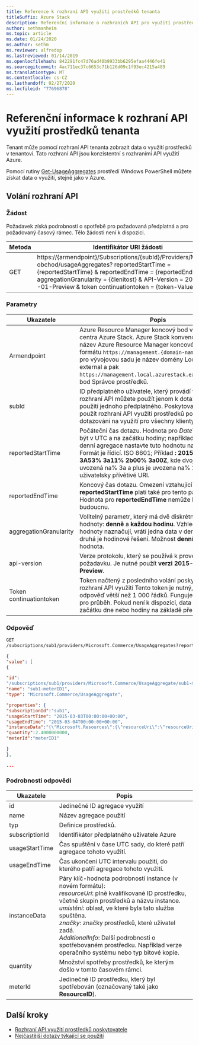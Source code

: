 ```yaml
---
title: Reference k rozhraní API využití prostředků tenanta
titleSuffix: Azure Stack
description: Referenční informace o rozhraních API pro využití prostředků, které načítají informace o využití centra Azure Stack.
author: sethmanheim
ms.topic: article
ms.date: 01/24/2020
ms.author: sethm
ms.reviewer: alfredop
ms.lastreviewed: 01/14/2019
ms.openlocfilehash: 842291fc47d76ad40b9933bb6295efaa4446fe41
ms.sourcegitcommit: 4ac711ec37c6653c71b126d09c1f93ec4215a489
ms.translationtype: MT
ms.contentlocale: cs-CZ
ms.lasthandoff: 02/27/2020
ms.locfileid: "77696878"
---
```

# <a name="tenant-resource-usage-api-reference"></a>Referenční informace k rozhraní API využití prostředků tenanta

Tenant může pomocí rozhraní API tenanta zobrazit data o využití prostředků v tenantovi. Tato rozhraní API jsou konzistentní s rozhraními API využití Azure.

Pomocí rutiny [Get-UsageAggregates](/powershell/module/azurerm.usageaggregates/get-usageaggregates) prostředí Windows PowerShell můžete získat data o využití, stejně jako v Azure.

## <a name="api-call"></a>Volání rozhraní API

### <a name="request"></a>Žádost

Požadavek získá podrobnosti o spotřebě pro požadovaná předplatná a pro požadovaný časový rámec. Tělo žádosti není k dispozici.

| **Metoda** | **Identifikátor URI žádosti** |
| --- | --- |
| GET |https://{armendpoint}/Subscriptions/{subId}/Providers/Microsoft. obchod/usageAggregates? reportedStartTime = {reportedStartTime} & reportedEndTime = {reportedEndTime} & aggregationGranularity = {členitost} & API-Version = 2015-06 -01-Preview & token continuationtoken = {token-Value} |

### <a name="parameters"></a>Parametry

| **Ukazatele** | **Popis** |
| --- | --- |
| Armendpoint |Azure Resource Manager koncový bod vašeho prostředí centra Azure Stack. Azure Stack konvence centra je název Azure Resource Manager koncového bodu ve formátu `https://management.{domain-name}`. Například pro vývojovou sadu je název domény Local. azurestack. external a pak `https://management.local.azurestack.external`koncový bod Správce prostředků. |
| subId |ID předplatného uživatele, který provádí volání. Toto rozhraní API můžete použít jenom k dotazování na použití jednoho předplatného. Poskytovatelé můžou použít rozhraní API využití prostředků poskytovatele k dotazování na využití pro všechny klienty. |
| reportedStartTime |Počáteční čas dotazu. Hodnota pro *DateTime* by měla být v UTC a na začátku hodiny; například 13:00. U denní agregace nastavte tuto hodnotu na půlnoc UTC. Formát je řídicí. ISO 8601; Příklad **: 2015-06-16T18% 3A53% 3a11% 2b00% 3a00Z**, kde dvojtečka je uvozená na% 3a a plus je uvozena na% 2b, aby bylo uživatelsky přívětivé URI. |
| reportedEndTime |Koncový čas dotazu. Omezení vztahující se na **reportedStartTime** platí také pro tento parametr. Hodnota pro **reportedEndTime** nemůže být v budoucnu. |
| aggregationGranularity |Volitelný parametr, který má dvě diskrétní možné hodnoty: **denně** a **každou hodinu**. Vzhledem k tomu, že hodnoty naznačují, vrátí jedna data v denní členitosti a druhá je hodinové řešení. Možnost **denní** je výchozí hodnota. |
| api-version |Verze protokolu, který se používá k provedení tohoto požadavku. Je nutné použít **verzi 2015-06-01-Preview**. |
| Token continuationtoken |Token načtený z posledního volání poskytovatele rozhraní API využití Tento token je nutný, pokud je odpověď větší než 1 000 řádků. Funguje jako záložka pro průběh. Pokud není k dispozici, data se načítají od začátku dne nebo hodiny na základě předané členitosti. |

### <a name="response"></a>Odpověď

```html
GET
/subscriptions/sub1/providers/Microsoft.Commerce/UsageAggregates?reportedStartTime=reportedStartTime=2014-05-01T00%3a00%3a00%2b00%3a00&reportedEndTime=2015-06-01T00%3a00%3a00%2b00%3a00&aggregationGranularity=Daily&api-version=1.0
```

```json
{
"value": [
{

"id":
"/subscriptions/sub1/providers/Microsoft.Commerce/UsageAggregate/sub1-meterID1",
"name": "sub1-meterID1",
"type": "Microsoft.Commerce/UsageAggregate",

"properties": {
"subscriptionId":"sub1",
"usageStartTime": "2015-03-03T00:00:00+00:00",
"usageEndTime": "2015-03-04T00:00:00+00:00",
"instanceData":"{\"Microsoft.Resources\":{\"resourceUri\":\"resourceUri1\",\"location\":\"Alaska\",\"tags\":null,\"additionalInfo\":null}}",
"quantity":2.4000000000,
"meterId":"meterID1"

}
},

...
```

### <a name="response-details"></a>Podrobnosti odpovědi

| **Ukazatele** | **Popis** |
| --- | --- |
| id |Jedinečné ID agregace využití |
| name |Název agregace použití |
| typ |Definice prostředků. |
| subscriptionId |Identifikátor předplatného uživatele Azure |
| usageStartTime |Čas spuštění v čase UTC sady, do které patří agregace tohoto využití. |
| usageEndTime |Čas ukončení UTC intervalu použití, do kterého patří agregace tohoto využití. |
| instanceData |Páry klíč-hodnota podrobností instance (v novém formátu):<br>  *resourceUri*: plně kvalifikované ID prostředku, včetně skupin prostředků a názvu instance. <br>  *umístění*: oblast, ve které byla tato služba spuštěna. <br>  *značky*: značky prostředků, které uživatel zadá. <br>  *AdditionalInfo*: Další podrobnosti o spotřebovaném prostředku. Například verze operačního systému nebo typ bitové kopie. |
| quantity |Množství spotřeby prostředků, ke kterým došlo v tomto časovém rámci. |
| meterId |Jedinečné ID prostředku, který byl spotřebován (označovaný také jako **ResourceID**). |

## <a name="next-steps"></a>Další kroky

- [Rozhraní API využití prostředků poskytovatele](azure-stack-provider-resource-api.md)
- [Nejčastější dotazy týkající se použití](azure-stack-usage-related-faq.md)

